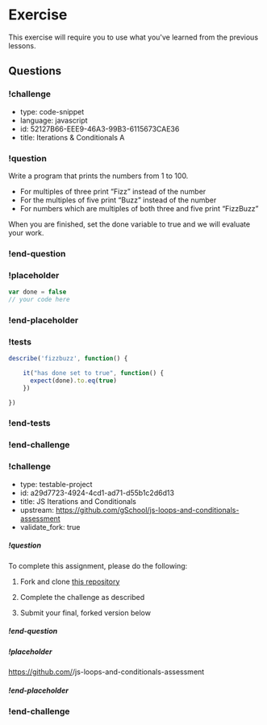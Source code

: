 # Exercise

This exercise will require you to use what you've learned from the previous lessons.

## Questions

<!-- Question -->

### !challenge

* type: code-snippet
* language: javascript
* id: 52127B66-EEE9-46A3-99B3-6115673CAE36
* title: Iterations & Conditionals A

### !question

Write a program that prints the numbers from 1 to 100.

* For multiples of three print “Fizz” instead of the number
* For the multiples of five print “Buzz” instead of the number
* For numbers which are multiples of both three and five print “FizzBuzz”

When you are finished, set the done variable to true and we will evaluate
your work.

### !end-question

### !placeholder

```js
var done = false
// your code here
```

### !end-placeholder

### !tests

```js
describe('fizzbuzz', function() {

    it("has done set to true", function() {
      expect(done).to.eq(true)
    })

})
```

### !end-tests

### !end-challenge

<!-- Question -->

### !challenge

* type: testable-project
* id: a29d7723-4924-4cd1-ad71-d55b1c2d6d13
* title: JS Iterations and Conditionals
* upstream: https://github.com/gSchool/js-loops-and-conditionals-assessment
* validate_fork: true

##### !question

To complete this assignment, please do the following:

1. Fork and clone [this repository](https://github.com/gSchool/js-loops-and-conditionals-assessment)

1. Complete the challenge as described

1. Submit your final, forked version below

##### !end-question

##### !placeholder

https://github.com/<your-github-username>/js-loops-and-conditionals-assessment

##### !end-placeholder

### !end-challenge
